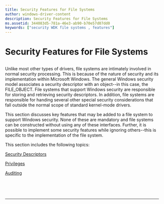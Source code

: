 ```yaml
---
title: Security Features for File Systems
author: windows-driver-content
description: Security Features for File Systems
ms.assetid: 344083d5-781a-46e3-ab90-b70e57d07dd0
keywords: ["security WDK file systems , features"]
---
```


# Security Features for File Systems


## <span id="ddk_security_features_for_file_systems_if"></span><span id="DDK_SECURITY_FEATURES_FOR_FILE_SYSTEMS_IF"></span>


Unlike most other types of drivers, file systems are intimately involved in normal security processing. This is because of the nature of security and its implementation within Microsoft Windows. The general Windows security model associates a security descriptor with an object--in this case, the FILE\_OBJECT. File systems that support Windows security are responsible for storing and retrieving security descriptors. In addition, file systems are responsible for handing several other special security considerations that fall outside the normal scope of standard kernel-mode drivers.

This section discusses key features that may be added to a file system to support Windows security. None of these are mandatory and file systems can be constructed without using any of these interfaces. Further, it is possible to implement some security features while ignoring others--this is specific to the implementation of the file system.

This section includes the following topics:

[Security Descriptors](security-descriptors.md)

[Privileges](privileges.md)

[Auditing](auditing.md)

 

 


--------------------


